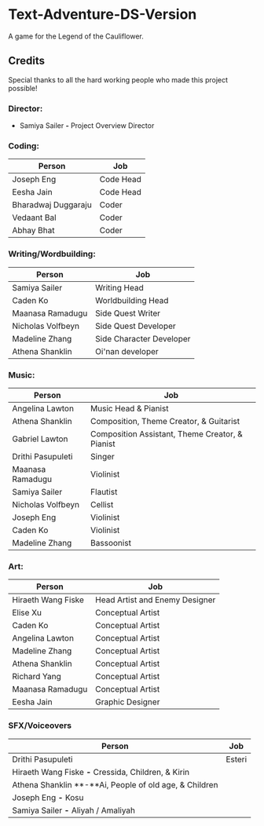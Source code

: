 # Text-Adventure-DS-Version

A game for the Legend of the Cauliflower.

## Credits

Special thanks to all the hard working people who made this project possible!

### Director:
* Samiya Sailer **-** Project Overview Director

### Coding:

| Person | Job |
| -------- | -------- |
| Joseph Eng | Code Head |
| Eesha Jain | Code Head |
| Bharadwaj Duggaraju | Coder  |
| Vedaant Bal | Coder |
| Abhay Bhat | Coder |

### Writing/Wordbuilding:

| Person | Job |
| -------- | -------- |
| Samiya Sailer | Writing Head |
| Caden Ko | Worldbuilding Head |
| Maanasa Ramadugu | Side Quest Writer |
| Nicholas Volfbeyn | Side Quest Developer |
| Madeline Zhang | Side Character Developer |
| Athena Shanklin | Oi'nan developer |

### Music:
| Person | Job |
| -------- | -------- |
| Angelina Lawton | Music Head & Pianist | 
| Athena Shanklin | Composition, Theme Creator, & Guitarist | 
| Gabriel Lawton | Composition Assistant, Theme Creator, & Pianist | 
| Drithi Pasupuleti | Singer | 
| Maanasa Ramadugu | Violinist | 
| Samiya Sailer | Flautist | 
| Nicholas Volfbeyn | Cellist | 
| Joseph Eng | Violinist | 
| Caden Ko | Violinist | 
| Madeline Zhang | Bassoonist | 

### Art:
| Person | Job |
| -------- | -------- |
| Hiraeth Wang Fiske | Head Artist and Enemy Designer | 
| Elise Xu | Conceptual Artist | 
| Caden Ko | Conceptual Artist | 
| Angelina Lawton | Conceptual Artist | 
| Madeline Zhang | Conceptual Artist | 
| Athena Shanklin | Conceptual Artist | 
| Richard Yang | Conceptual Artist | 
| Maanasa Ramadugu | Conceptual Artist | 
| Eesha Jain | Graphic Designer | 


### SFX/Voiceovers
| Person | Job |
| -------- | -------- |
| Drithi Pasupuleti | Esteri | 
| Hiraeth Wang Fiske **-** Cressida, Children, & Kirin | 
| Athena Shanklin **-**Ai, People of old age, & Children | 
| Joseph Eng **-** Kosu | 
| Samiya Sailer **-** Aliyah / Amaliyah | 